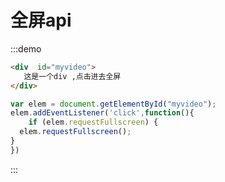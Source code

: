 # 全屏api

:::demo

```html
<div  id="myvideo">
   这是一个div ,点击进去全屏
</div>
```

```js
var elem = document.getElementById("myvideo");
elem.addEventListener('click',function(){
    if (elem.requestFullscreen) {
  elem.requestFullscreen();
}
})

```

:::
